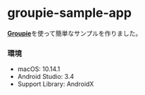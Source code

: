 # groupie-sample-app

[**Groupie**](https://github.com/lisawray/groupie)を使って簡単なサンプルを作りました。

### 環境
* macOS: 10.14.1
* Android Studio: 3.4
* Support Library: AndroidX
